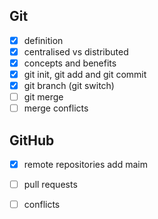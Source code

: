 ## Git
- [x] definition
- [x] centralised vs distributed
- [x] concepts and benefits
- [x] git init, git add and git commit
- [x] git branch (git switch)
- [ ] git merge
- [ ] merge conflicts
## GitHub
- [x] remote repositories add maim
- [ ] pull requests
- [ ] conflicts

